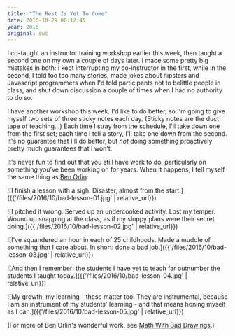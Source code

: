 ```yaml
---
title: "The Rest Is Yet To Come"
date: 2016-10-29 00:12:45
year: 2016
original: swc
---
```


I co-taught an instructor training workshop earlier this week,
then taught a second one on my own a couple of days later.
I made some pretty big mistakes in both:
I kept interrupting my co-instructor in the first,
while in the second,
I told too too many stories,
made jokes about hipsters and Javascript programmers when I'd told participants not to belittle people in class,
and shut down discussion a couple of times when I had no authority to do so.

I have another workshop this week.
I'd like to do better,
so I'm going to give myself two sets of three sticky notes each day.
(Sticky notes are the duct tape of teaching…)
Each time I stray from the schedule,
I'll take down one from the first set;
each time I tell a story,
I'll take one down from the second.
It's no guarantee that I'll do better,
but *not* doing something proactively pretty much guarantees that I won't.

It's never fun to find out that you still have work to do,
particularly on something you've been working on for years.
When it happens,
I tell myself the same thing as [Ben Orlin](https://mathwithbaddrawings.com/2016/10/19/what-i-tell-myself-after-a-bad-lesson/):

![I finish a lesson with a sigh. Disaster, almost from the start.]({{'/files/2016/10/bad-lesson-01.jpg' | relative_url}})

![I pitched it wrong.  Served up an undercooked activity.  Lost my temper.  Wound up snapping at the class, as if my sloppy plans were their secret doing.]({{'/files/2016/10/bad-lesson-02.jpg' | relative_url}})

![I've squandered an hour in each of 25 childhoods. Made a muddle of something that I care about. In short: done a bad job.]({{'/files/2016/10/bad-lesson-03.jpg' | relative_url}})

![And then I remember: the students I have yet to teach far outnumber the students I taught today.]({{'/files/2016/10/bad-lesson-04.jpg' | relative_url}})

![My growth, my learning - these matter too.  They are instrumental, because I am an instrument of my students' learning - and that means honing myself as I can.]({{'/files/2016/10/bad-lesson-05.jpg' | relative_url}})

(For more of Ben Orlin's wonderful work,
see [Math With Bad Drawings](https://mathwithbaddrawings.com/).)
